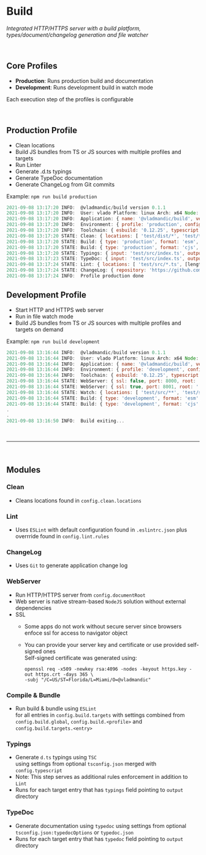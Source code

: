 # Build

*Integrated HTTP/HTTPS server with a build platform, types/document/changelog generation and file watcher*

<br>

## Core Profiles

- **Production**: Runs production build and documentation
- **Development**: Runs development build in watch mode

Each execution step of the profiles is configurable

<br>

## Production Profile

- Clean locations
- Build JS bundles from TS or JS sources with multiple profiles and targets
- Run Linter
- Generate .d.ts typings
- Generate TypeDoc documentation
- Generate ChangeLog from Git commits

Example: `npm run build production`

```js
2021-09-08 13:17:20 INFO:  @vladmandic/build version 0.1.1
2021-09-08 13:17:20 INFO:  User: vlado Platform: linux Arch: x64 Node: v16.8.0
2021-09-08 13:17:20 INFO:  Application: { name: '@vladmandic/build', version: '0.1.1' }
2021-09-08 13:17:20 INFO:  Environment: { profile: 'production', config: 'build.json', tsconfig: true, eslintrc: true, git: true }
2021-09-08 13:17:20 INFO:  Toolchain: { esbuild: '0.12.25', typescript: '4.4.2', typedoc: '0.21.9', eslint: '7.32.0' }
2021-09-08 13:17:20 STATE: Clean: { locations: [ 'test/dist/*', 'test/types/*', 'test/typedoc/*', [length]: 3 ] }
2021-09-08 13:17:20 STATE: Build: { type: 'production', format: 'esm', platform: 'browser', input: 'test/src/index.ts', output: 'test/dist/index.esm.js', files: 2, inputBytes: 503, outputBytes: 377 }
2021-09-08 13:17:20 STATE: Build: { type: 'production', format: 'cjs', platform: 'node', input: 'test/src/index.ts', output: 'test/dist/index.node.js', files: 2, inputBytes: 503, outputBytes: 845 }
2021-09-08 13:17:20 STATE: Typings: { input: 'test/src/index.ts', output: 'test/typings', files: 2 }
2021-09-08 13:17:23 STATE: TypeDoc: { input: 'test/src/index.ts', output: 'test/typedoc', objects: 3 }
2021-09-08 13:17:24 STATE: Lint: { locations: [ 'test/src/*.ts', [length]: 1 ], files: 2, errors: 0, warnings: 0 }
2021-09-08 13:17:24 STATE: ChangeLog: { repository: 'https://github.com/vladmandic/build', output: 'CHANGELOG.md' }
2021-09-08 13:17:24 INFO:  Profile production done
```

## Development Profile

- Start HTTP and HTTPS web server
- Run in file watch mode
- Build JS bundles from TS or JS sources with multiple profiles and targets on demand

Example: `npm run build development`

```js
2021-09-08 13:16:44 INFO:  @vladmandic/build version 0.1.1
2021-09-08 13:16:44 INFO:  User: vlado Platform: linux Arch: x64 Node: v16.8.0
2021-09-08 13:16:44 INFO:  Application: { name: '@vladmandic/build', version: '0.1.1' }
2021-09-08 13:16:44 INFO:  Environment: { profile: 'development', config: 'build.json', tsconfig: true, eslintrc: true, git: true }
2021-09-08 13:16:44 INFO:  Toolchain: { esbuild: '0.12.25', typescript: '4.4.2', typedoc: '0.21.9', eslint: '7.32.0' }
2021-09-08 13:16:44 STATE: WebServer: { ssl: false, port: 8000, root: '.' }
2021-09-08 13:16:44 STATE: WebServer: { ssl: true, port: 8001, root: '.', sslKey: 'cert/https.key', sslCrt: 'cert/https.crt' }
2021-09-08 13:16:44 STATE: Watch: { locations: [ 'test/src/**', 'test/src/**', [length]: 2 ] }
2021-09-08 13:16:44 STATE: Build: { type: 'development', format: 'esm', platform: 'browser', input: 'test/src/index.ts', output: 'test/dist/index.esm.js', files: 2, inputBytes: 503, outputBytes: 377 }
2021-09-08 13:16:44 STATE: Build: { type: 'development', format: 'cjs', platform: 'node', input: 'test/src/index.ts', output: 'test/dist/index.node.js', files: 2, inputBytes: 503, outputBytes: 845 }
.
.
2021-09-08 13:16:50 INFO:  Build exiting...
```

<br><hr><br>

## Modules

### Clean

- Cleans locations found in `config.clean.locations`

### Lint

- Uses `ESLint` with default configuration found in `.eslintrc.json` plus overrride found in `config.lint.rules`

### ChangeLog

- Uses `Git` to generate application change log

### WebServer

- Run HTTP/HTTPS server from `config.documentRoot`
- Web server is native stream-based `NodeJS` solution without external dependencies
- SSL
  - Some apps do not work without secure server since browsers enfoce ssl for access to navigator object
  - You can provide your server key and certificate or use provided self-signed ones  
    Self-signed certificate was generated using:

    ```shell
    openssl req -x509 -newkey rsa:4096 -nodes -keyout https.key -out https.crt -days 365 \
    -subj "/C=US/ST=Florida/L=Miami/O=@vladmandic"
    ```

### Compile & Bundle

- Run build & bundle using `ESLint`  
  for all entries in `config.build.targets`
  with settings combined from `config.build.global`, `config.build.<profile>` and `config.build.targets.<entry>`

### Typings

- Generate `d.ts` typings using `TSC`  
  using settings from optional `tsconfig.json` merged with `config.typescript`
- Note: This step serves as additional rules enforcement in addition to `Lint`
- Runs for each target entry that has `typings` field pointing to `output` directory

### TypeDoc

- Generate documentation using `typedoc`
  using settings from optional `tsconfig.json:typedocOptions` or `typedoc.json`
- Runs for each target entry that has `typedoc` field pointing to `output` directory
